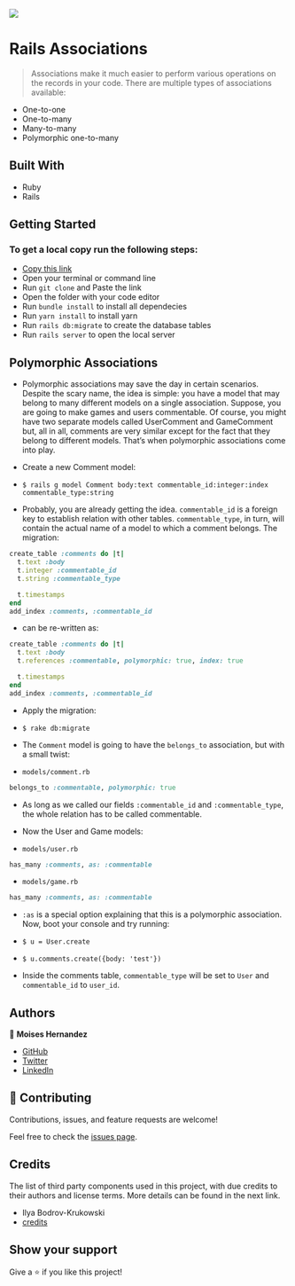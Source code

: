 ![](https://img.shields.io/badge/Microverse-blueviolet)

# Rails Associations

> Associations make it much easier to perform various operations on the records in your code. There are multiple types of associations available:

- One-to-one
- One-to-many
- Many-to-many
- Polymorphic one-to-many

## Built With

- Ruby
- Rails

## Getting Started
### To get a local copy run the following steps:

- [Copy this link](git@github.com:Mhdez221993/Rails-Associations.git)
- Open your terminal or command line
- Run `git clone` and Paste the link
- Open the folder with your code editor
- Run `bundle install` to install all dependecies
- Run `yarn install` to install yarn
- Run `rails db:migrate` to create the database tables
- Run `rails server` to open the local server


## Polymorphic Associations

- Polymorphic associations may save the day in certain scenarios. Despite the scary name, the idea is simple: you have a model that may belong to many different models on a single association. Suppose, you are going to make games and users commentable. Of course, you might have two separate models called UserComment and GameComment but, all in all, comments are very similar except for the fact that they belong to different models. That’s when polymorphic associations come into play.

- Create a new Comment model:
- `$ rails g model Comment body:text commentable_id:integer:index commentable_type:string`

- Probably, you are already getting the idea. `commentable_id` is a foreign key to establish relation with other tables. `commentable_type`, in turn, will contain the actual name of a model to which a comment belongs. The migration:

```ruby
create_table :comments do |t|
  t.text :body
  t.integer :commentable_id
  t.string :commentable_type

  t.timestamps
end
add_index :comments, :commentable_id

```

- can be re-written as:

```ruby
create_table :comments do |t|
  t.text :body
  t.references :commentable, polymorphic: true, index: true

  t.timestamps
end
add_index :comments, :commentable_id
```

- Apply the migration:
- `$ rake db:migrate`

- The `Comment` model is going to have the `belongs_to` association, but with a small twist:

- `models/comment.rb`
```ruby
belongs_to :commentable, polymorphic: true
```
- As long as we called our fields `:commentable_id` and `:commentable_type`, the whole relation has to be called commentable.

- Now the User and Game models:
- `models/user.rb`
```ruby
has_many :comments, as: :commentable
```

- `models/game.rb`
```ruby
has_many :comments, as: :commentable
```

- `:as` is a special option explaining that this is a polymorphic association. Now, boot your console and try running:

- `$ u = User.create`
-  `$ u.comments.create({body: 'test'})`

- Inside the comments table, `commentable_type` will be set to `User` and `commentable_id` to `user_id`.
## Authors

👤 **Moises Hernandez**

- [GitHub](https://github.com/Mhdez221993)
- [Twitter](https://twitter.com/MoisesH42060050)
- [LinkedIn](https://www.linkedin.com/in/moises-hdez-coronado/)

## 🤝 Contributing

Contributions, issues, and feature requests are welcome!

Feel free to check the [issues page](https://github.com/Mhdez221993/Rails-Associations/issues).

## Credits

The list of third party components used in this project, with due credits to their authors and license terms. More details can be found in the next link.

- Ilya Bodrov-Krukowski
- [credits](https://www.sitepoint.com/brush-up-your-knowledge-of-rails-associations/)
## Show your support

Give a ⭐️ if you like this project!

